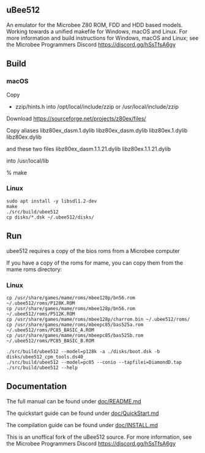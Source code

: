## uBee512
An emulator for the Microbee Z80 ROM, FDD and HDD based models. 
Working towards a unified makefile for Windows, macOS and Linux. 
For more information and build instructions for Windows, macOS and Linux; see the Microbee Programmers Discord https://discord.gg/hSsTfsA6gy

## Build

### macOS

Copy
- zzip/hints.h
into
/opt/local/include/zzip or /usr/local/include/zzip

Download
https://sourceforge.net/projects/z80ex/files/

Copy aliases
    libz80ex_dasm.1.dylib
    libz80ex_dasm.dylib
    libz80ex.1.dylib
    libz80ex.dylib

and these two files
    libz80ex_dasm.1.1.21.dylib
    libz80ex.1.1.21.dylib

into
/usr/local/lib

% make
### Linux

    sudo apt install -y libsdl1.2-dev
    make
    ./src/build/ubee512
    cp disks/*.dsk ~/.ubee512/disks/

## Run

ubee512 requires a copy of the bios roms from a Microbee computer

If you have a copy of the roms for mame, you can copy them from the mame roms directory:

### Linux

    cp /usr/share/games/mame/roms/mbee128p/bn56.rom  ~/.ubee512/roms/P128K.ROM
    cp /usr/share/games/mame/roms/mbee128p/bn56.rom  ~/.ubee512/roms/P512K.ROM
    cp /usr/share/games/mame/roms/mbee128p/charrom.bin ~/.ubee512/roms/
    cp /usr/share/games/mame/roms/mbeepc85/bas525a.rom ~/.ubee512/roms/PC85_BASIC_A.ROM
    cp /usr/share/games/mame/roms/mbeepc85/bas525b.rom ~/.ubee512/roms/PC85_BASIC_B.ROM

    ./src/build/ubee512 --model=p128k -a ./disks/boot.dsk -b disks/ubee512_cpm_tools.ds40_
    ./src/build/ubee512 --model=pc85 --conio --tapfilei=DiamondD.tap
    ./src/build/ubee512 --help

## Documentation

The full manual can be found under [doc/README.md](doc/README.md)

The quickstart guide can be found under [doc/QuickStart.md](doc/QuickStart.md)

The compilation guide can be found under [doc/INSTALL.md](doc/INSTALL.md)

This is an unoffical fork of the uBee512 source. For more information, see the Microbee Programmers Discord https://discord.gg/hSsTfsA6gy
